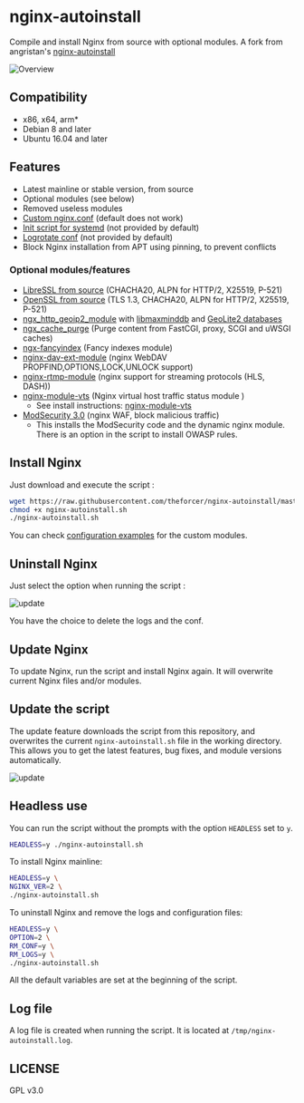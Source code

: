 # nginx-autoinstall

Compile and install Nginx from source with optional modules. A fork from angristan's [nginx-autoinstall](https://github.com/Angristan/nginx-autoinstall)

![Overview](https://i.imgur.com/8SocecU.png)

## Compatibility

* x86, x64, arm*
* Debian 8 and later
* Ubuntu 16.04 and later

## Features

* Latest mainline or stable version, from source
* Optional modules (see below)
* Removed useless modules
* [Custom nginx.conf](https://github.com/theforcer/nginx-autoinstall/blob/master/conf/nginx.conf) (default does not work)
* [Init script for systemd](https://github.com/theforcer/nginx-autoinstall/blob/master/conf/nginx.service) (not provided by default)
* [Logrotate conf](https://github.com/theforcer/nginx-autoinstall/blob/master/conf/nginx-logrotate) (not provided by default)
* Block Nginx installation from APT using pinning, to prevent conflicts

### Optional modules/features

* [LibreSSL from source](http://www.libressl.org/) (CHACHA20, ALPN for HTTP/2, X25519, P-521)
* [OpenSSL from source](https://www.openssl.org/) (TLS 1.3, CHACHA20, ALPN for HTTP/2, X25519, P-521)
* [ngx_http_geoip2_module](https://github.com/leev/ngx_http_geoip2_module) with [libmaxminddb](https://github.com/maxmind/libmaxminddb) and [GeoLite2 databases](https://dev.maxmind.com/geoip/geoip2/geolite2/)
* [ngx_cache_purge](https://github.com/FRiCKLE/ngx_cache_purge) (Purge content from FastCGI, proxy, SCGI and uWSGI caches)
* [ngx-fancyindex](https://github.com/aperezdc/ngx-fancyindex) (Fancy indexes module)
* [nginx-dav-ext-module](https://github.com/arut/nginx-dav-ext-module) (nginx WebDAV PROPFIND,OPTIONS,LOCK,UNLOCK support)
* [nginx-rtmp-module](https://github.com/arut/nginx-rtmp-module) (nginx support for streaming protocols (HLS, DASH))
* [nginx-module-vts](https://github.com/vozlt/nginx-module-vts) (Nginx virtual host traffic status module )
  - See install instructions: [nginx-module-vts](https://github.com/vozlt/nginx-module-vts#installation) 
* [ModSecurity 3.0](https://github.com/SpiderLabs/ModSecurity-nginx) (nginx WAF, block malicious traffic)
  - This installs the ModSecurity code and the dynamic nginx module. There is an option in the script to install OWASP rules.

## Install Nginx

Just download and execute the script :

```sh
wget https://raw.githubusercontent.com/theforcer/nginx-autoinstall/master/nginx-autoinstall.sh
chmod +x nginx-autoinstall.sh
./nginx-autoinstall.sh
```

You can check [configuration examples](https://github.com/theforcer/nginx-autoinstall/tree/master/conf) for the custom modules.

## Uninstall Nginx

Just select the option when running the script :

![update](https://lut.im/Hj7wJKWwke/WZqeHT1QwwGfKXFf.png)

You have the choice to delete the logs and the conf.

## Update Nginx

To update Nginx, run the script and install Nginx again. It will overwrite current Nginx files and/or modules.

## Update the script

The update feature downloads the script from this repository, and overwrites the current `nginx-autoinstall.sh` file in the working directory. This allows you to get the latest features, bug fixes, and module versions automatically.

![update](https://lut.im/uQSSVxAz09/zhZRuvJjZp2paLHm.png)

## Headless use

You can run the script without the prompts with the option `HEADLESS` set to `y`.

```sh
HEADLESS=y ./nginx-autoinstall.sh
```

To install Nginx mainline:

```sh
HEADLESS=y \
NGINX_VER=2 \
./nginx-autoinstall.sh
```

To uninstall Nginx and remove the logs and configuration files:

```sh
HEADLESS=y \
OPTION=2 \
RM_CONF=y \
RM_LOGS=y \
./nginx-autoinstall.sh
```

All the default variables are set at the beginning of the script.

## Log file

A log file is created when running the script. It is located at `/tmp/nginx-autoinstall.log`.

## LICENSE

GPL v3.0
